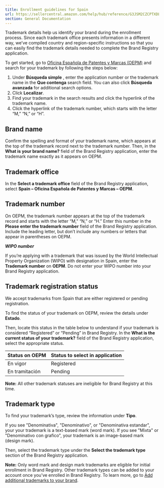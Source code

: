 ```yaml
---
title: Enrollment guidelines for Spain
url: https://sellercentral.amazon.com/help/hub/reference/G3JSM2CZCPTXDL6S
section: General Documentation
---
```


Trademark details help us identify your brand during the enrollment process.
Since each trademark office presents information in a different way, we’ve
compiled country and region-specific instructions so that you can easily find
the trademark details needed to complete the Brand Registry application.

To get started, go to [Oficina Española de Patentes y Marcas
(OEPM)](http://www.oepm.es/es/signos_distintivos/index.html) and search for
your trademark by following the steps below:  

  1. Under **Búsqueda simple** , enter the application number or the trademark name in the **Que contenga** search field. You can also click **Búsqueda avanzada** for additional search options.
  2. Click **Localizar**. 
  3. Find your trademark in the search results and click the hyperlink of the trademark name. 
  4. Click the hyperlink of the trademark number, which starts with the letter “M,” “N,” or “H”.

## Brand name

Confirm the spelling and format of your trademark name, which appears at the
top of the trademark record next to the trademark number. Then, in the **What
is your brand name?** field of the Brand Registry application, enter the
trademark name exactly as it appears on OEPM.

## Trademark office

In the **Select a trademark office** field of the Brand Registry application,
select **Spain – Oficina Española de Patentes y Marcas – OEPM**.

## Trademark number

On OEPM, the trademark number appears at the top of the trademark record and
starts with the letter “M,” “N,” or “H.” Enter this number in the **Please
enter the trademark number** field of the Brand Registry application. Include
the leading letter, but don’t include any numbers or letters that appear in
parentheses on OEPM.

**_WIPO number_**

If you’re applying with a trademark that was issued by the World Intellectual
Property Organization (WIPO) with designation in Spain, enter the **Trademark
number** on **OEPM**. Do not enter your WIPO number into your Brand Registry
application.

## Trademark registration status

We accept trademarks from Spain that are either registered or pending
registration.

To find the status of your trademark on OEPM, review the details under
**Estado**.

Then, locate this status in the table below to understand if your trademark is
considered “Registered” or “Pending” in Brand Registry. In the **What is the
current status of your trademark?** field of the Brand Registry application,
select the appropriate status.

Status on OEPM | Status to select in application  
---|---  
En vigor | Registered  
En tramitación | Pending  
  
**Note:** All other trademark statuses are ineligible for Brand Registry at
this time.

## Trademark type

To find your trademark’s type, review the information under **Tipo**.

If you see "Denominativa", "Denominativo", or "Denominativa estandar", your
your trademark is a text-based mark (word mark). If you see "Mixta" or
"Denominativo con grafico", your trademark is an image-based mark (design
mark).

Then, select the trademark type under the **Select the trademark type**
section of the Brand Registry application.

**Note:** Only word mark and design mark trademarks are eligible for initial
enrollment in Brand Registry. Other trademark types can be added to your
account once you’ve enrolled in Brand Registry. To learn more, go to [Add
additional trademarks to your
brand](https://brandregistry.amazon.com/help/hub/reference/GQCYJTBSFZK8HGN6).


